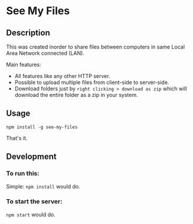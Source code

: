 # See My Files

## Description

This was created inorder to share files between computers in same Local Area Network connected (LAN).

Main features:

- All features like any other HTTP server.
- Possible to upload multiple files from client-side to server-side.
- Download folders just by `right clicking > download as zip` which will download the entire folder as a zip in your system.


## Usage

    npm install -g see-my-files

That's it.


## Development

### To run this:

Simple: `npm install` would do.


### To start the server:

`npm start` would do.

